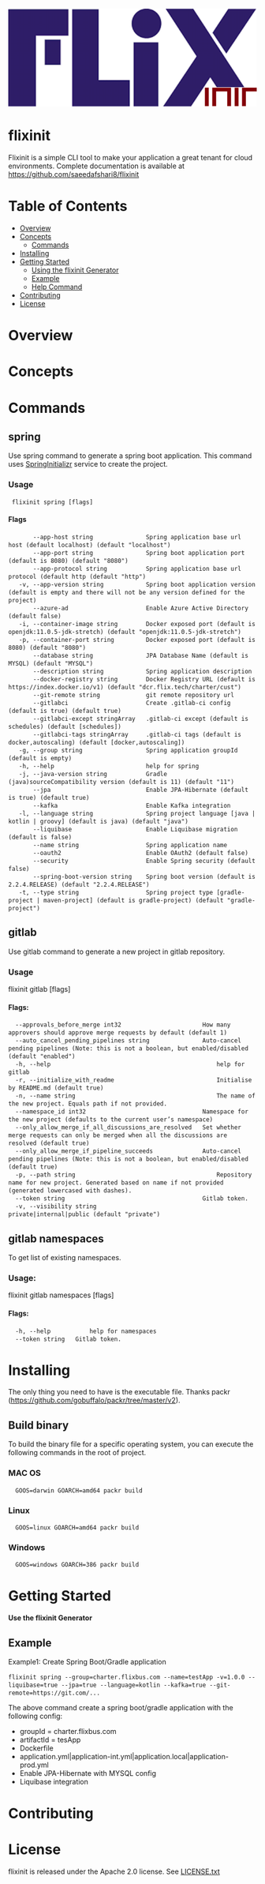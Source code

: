 ![flixinit](logo.png)
# flixinit

Flixinit is a simple CLI tool to make your application a great tenant for cloud environments.
Complete documentation is available at https://github.com/saeedafshari8/flixinit

# Table of Contents

- [Overview](#overview)
- [Concepts](#concepts)
  * [Commands](#commands)
- [Installing](#installing)
- [Getting Started](#getting-started)
  * [Using the flixinit Generator](#using-the-flixinit-generator)
  * [Example](#example)
  * [Help Command](#help-command)
- [Contributing](#contributing)
- [License](#license)

# Overview
# Concepts
# Commands
## spring

Use spring command to generate a spring boot application. This command uses [SpringInitializr](https://start.spring.io/) service
to create the project.

### Usage

     flixinit spring [flags]
#### Flags
     
           --app-host string               Spring application base url host (default localhost) (default "localhost")
           --app-port string               Spring boot application port (default is 8080) (default "8080")
           --app-protocol string           Spring application base url protocol (default http (default "http")
       -v, --app-version string            Spring boot application version (default is empty and there will not be any version defined for the project)
           --azure-ad                      Enable Azure Active Directory (default false)
       -i, --container-image string        Docker exposed port (default is openjdk:11.0.5-jdk-stretch) (default "openjdk:11.0.5-jdk-stretch")
       -p, --container-port string         Docker exposed port (default is 8080) (default "8080")
           --database string               JPA Database Name (default is MYSQL) (default "MYSQL")
           --description string            Spring application description
           --docker-registry string        Docker Registry URL (default is https://index.docker.io/v1) (default "dcr.flix.tech/charter/cust")
           --git-remote string             git remote repository url
           --gitlabci                      Create .gitlab-ci config (default is true) (default true)
           --gitlabci-except stringArray   .gitlab-ci except (default is schedules) (default [schedules])
           --gitlabci-tags stringArray     .gitlab-ci tags (default is docker,autoscaling) (default [docker,autoscaling])
       -g, --group string                  Spring application groupId (default is empty)
       -h, --help                          help for spring
       -j, --java-version string           Gradle (java)sourceCompatibility version (default is 11) (default "11")
           --jpa                           Enable JPA-Hibernate (default is true) (default true)
           --kafka                         Enable Kafka integration
       -l, --language string               Spring project language [java | kotlin | groovy] (default is java) (default "java")
           --liquibase                     Enable Liquibase migration (default is false)
           --name string                   Spring application name
           --oauth2                        Enable OAuth2 (default false)
           --security                      Enable Spring security (default false)
           --spring-boot-version string    Spring boot version (default is 2.2.4.RELEASE) (default "2.2.4.RELEASE")
       -t, --type string                   Spring project type [gradle-project | maven-project] (default is gradle-project) (default "gradle-project")

## gitlab

Use gitlab command to generate a new project in gitlab repository.

### Usage

  flixinit gitlab [flags]

#### Flags:

      --approvals_before_merge int32                       How many approvers should approve merge requests by default (default 1)
      --auto_cancel_pending_pipelines string               Auto-cancel pending pipelines (Note: this is not a boolean, but enabled/disabled (default "enabled")
      -h, --help                                               help for gitlab
      -r, --initialize_with_readme                             Initialise by README.md (default true)
      -n, --name string                                        The name of the new project. Equals path if not provided.
      --namespace_id int32                                 Namespace for the new project (defaults to the current user’s namespace)
      --only_allow_merge_if_all_discussions_are_resolved   Set whether merge requests can only be merged when all the discussions are resolved (default true)
      --only_allow_merge_if_pipeline_succeeds              Auto-cancel pending pipelines (Note: this is not a boolean, but enabled/disabled (default true)
      -p, --path string                                        Repository name for new project. Generated based on name if not provided (generated lowercased with dashes).
      --token string                                       Gitlab token.
      -v, --visibility string                                  private|internal|public (default "private")

## gitlab namespaces
To get list of existing namespaces.

### Usage:
  flixinit gitlab namespaces [flags]

#### Flags:
      -h, --help           help for namespaces
      --token string   Gitlab token.

# Installing

The only thing you need to have is the executable file. Thanks packr (https://github.com/gobuffalo/packr/tree/master/v2).

## Build binary
To build the binary file for a specific operating system, you can execute the following commands in the root of project. 

### MAC OS
      GOOS=darwin GOARCH=amd64 packr build

### Linux
      GOOS=linux GOARCH=amd64 packr build

### Windows 
      GOOS=windows GOARCH=386 packr build

# Getting Started
**Use the flixinit Generator**

## Example

Example1: Create Spring Boot/Gradle application 

    flixinit spring --group=charter.flixbus.com --name=testApp -v=1.0.0 --liquibase=true --jpa=true --language=kotlin --kafka=true --git-remote=https://git.com/...

The above command create a spring boot/gradle application with the following config:
* groupId = charter.flixbus.com
* artifactId = tesApp
* Dockerfile
* application.yml|application-int.yml|application.local|application-prod.yml
* Enable JPA-Hibernate with MYSQL config
* Liquibase integration

# Contributing
# License

flixinit is released under the Apache 2.0 license. See [LICENSE.txt](https://github.com/saeedafshari8/flixinit/blob/master/LICENSE.txt)